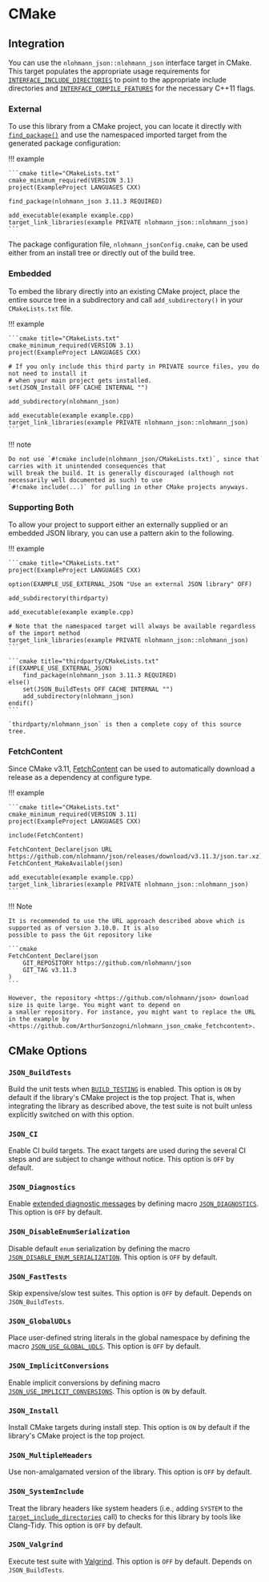 # CMake

## Integration

You can use the `nlohmann_json::nlohmann_json` interface target in CMake. This target populates the appropriate usage
requirements for [`INTERFACE_INCLUDE_DIRECTORIES`](https://cmake.org/cmake/help/latest/prop_tgt/INTERFACE_INCLUDE_DIRECTORIES.html)
to point to the appropriate include directories and [`INTERFACE_COMPILE_FEATURES`](https://cmake.org/cmake/help/latest/prop_tgt/INTERFACE_COMPILE_FEATURES.html)
for the necessary C++11 flags.

### External

To use this library from a CMake project, you can locate it directly with [`find_package()`](https://cmake.org/cmake/help/latest/command/find_package.html)
and use the namespaced imported target from the generated package configuration:

!!! example

    ```cmake title="CMakeLists.txt"
    cmake_minimum_required(VERSION 3.1)
    project(ExampleProject LANGUAGES CXX)

    find_package(nlohmann_json 3.11.3 REQUIRED)

    add_executable(example example.cpp)
    target_link_libraries(example PRIVATE nlohmann_json::nlohmann_json)
    ```

The package configuration file, `nlohmann_jsonConfig.cmake`, can be used either from an install tree or directly out of
the build tree.

### Embedded

To embed the library directly into an existing CMake project, place the entire source tree in a subdirectory and call
`add_subdirectory()` in your `CMakeLists.txt` file.

!!! example

    ```cmake title="CMakeLists.txt"
    cmake_minimum_required(VERSION 3.1)
    project(ExampleProject LANGUAGES CXX)

    # If you only include this third party in PRIVATE source files, you do not need to install it
    # when your main project gets installed.
    set(JSON_Install OFF CACHE INTERNAL "")

    add_subdirectory(nlohmann_json)

    add_executable(example example.cpp)
    target_link_libraries(example PRIVATE nlohmann_json::nlohmann_json)
    ```

!!! note

    Do not use `#!cmake include(nlohmann_json/CMakeLists.txt)`, since that carries with it unintended consequences that
    will break the build. It is generally discouraged (although not necessarily well documented as such) to use
    `#!cmake include(...)` for pulling in other CMake projects anyways.


### Supporting Both

To allow your project to support either an externally supplied or an embedded JSON library, you can use a pattern akin
to the following.

!!! example

    ```cmake title="CMakeLists.txt"
    project(ExampleProject LANGUAGES CXX)

    option(EXAMPLE_USE_EXTERNAL_JSON "Use an external JSON library" OFF)

    add_subdirectory(thirdparty)

    add_executable(example example.cpp)

    # Note that the namespaced target will always be available regardless of the import method
    target_link_libraries(example PRIVATE nlohmann_json::nlohmann_json)
    ```

    ```cmake title="thirdparty/CMakeLists.txt"
    if(EXAMPLE_USE_EXTERNAL_JSON)
        find_package(nlohmann_json 3.11.3 REQUIRED)
    else()
        set(JSON_BuildTests OFF CACHE INTERNAL "")
        add_subdirectory(nlohmann_json)
    endif()
    ```

    `thirdparty/nlohmann_json` is then a complete copy of this source tree.


### FetchContent

Since CMake v3.11, [FetchContent](https://cmake.org/cmake/help/v3.11/module/FetchContent.html) can be used to
automatically download a release as a dependency at configure type.

!!! example

    ```cmake title="CMakeLists.txt"
    cmake_minimum_required(VERSION 3.11)
    project(ExampleProject LANGUAGES CXX)

    include(FetchContent)

    FetchContent_Declare(json URL https://github.com/nlohmann/json/releases/download/v3.11.3/json.tar.xz)
    FetchContent_MakeAvailable(json)

    add_executable(example example.cpp)
    target_link_libraries(example PRIVATE nlohmann_json::nlohmann_json)
    ```

!!! Note

    It is recommended to use the URL approach described above which is supported as of version 3.10.0. It is also
    possible to pass the Git repository like

    ```cmake
    FetchContent_Declare(json
        GIT_REPOSITORY https://github.com/nlohmann/json
        GIT_TAG v3.11.3
    )
    ```

    However, the repository <https://github.com/nlohmann/json> download size is quite large. You might want to depend on
    a smaller repository. For instance, you might want to replace the URL in the example by
    <https://github.com/ArthurSonzogni/nlohmann_json_cmake_fetchcontent>.

## CMake Options

### `JSON_BuildTests`

Build the unit tests when [`BUILD_TESTING`](https://cmake.org/cmake/help/latest/command/enable_testing.html) is enabled. This option is `ON` by default if the library's CMake project is the top project. That is, when integrating the library as described above, the test suite is not built unless explicitly switched on with this option.

### `JSON_CI`

Enable CI build targets. The exact targets are used during the several CI steps and are subject to change without notice. This option is `OFF` by default.

### `JSON_Diagnostics`

Enable [extended diagnostic messages](../home/exceptions.md#extended-diagnostic-messages) by defining macro [`JSON_DIAGNOSTICS`](../api/macros/json_diagnostics.md). This option is `OFF` by default.

### `JSON_DisableEnumSerialization`

Disable default `enum` serialization by defining the macro
[`JSON_DISABLE_ENUM_SERIALIZATION`](../api/macros/json_disable_enum_serialization.md). This option is `OFF` by default.

### `JSON_FastTests`

Skip expensive/slow test suites. This option is `OFF` by default. Depends on `JSON_BuildTests`.

### `JSON_GlobalUDLs`

Place user-defined string literals in the global namespace by defining the macro
[`JSON_USE_GLOBAL_UDLS`](../api/macros/json_use_global_udls.md). This option is `OFF` by default.

### `JSON_ImplicitConversions`

Enable implicit conversions by defining macro [`JSON_USE_IMPLICIT_CONVERSIONS`](../api/macros/json_use_implicit_conversions.md). This option is `ON` by default.

### `JSON_Install`

Install CMake targets during install step. This option is `ON` by default if the library's CMake project is the top project.

### `JSON_MultipleHeaders`

Use non-amalgamated version of the library. This option is `OFF` by default.

### `JSON_SystemInclude`

Treat the library headers like system headers (i.e., adding `SYSTEM` to the [`target_include_directories`](https://cmake.org/cmake/help/latest/command/target_include_directories.html) call) to checks for this library by tools like Clang-Tidy. This option is `OFF` by default.

### `JSON_Valgrind`

Execute test suite with [Valgrind](https://valgrind.org). This option is `OFF` by default. Depends on `JSON_BuildTests`.
